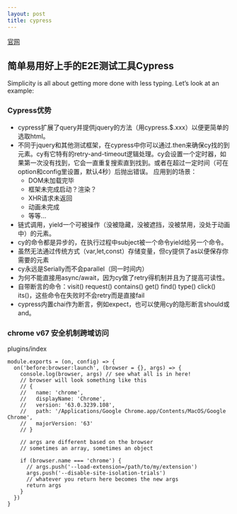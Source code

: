```yaml
---
layout: post
title: cypress
---
```


[官网](https://docs.cypress.io/guides/core-concepts/introduction-to-cypress.html#Cypress-Is-Simple)

## 简单易用好上手的E2E测试工具Cypress
Simplicity is all about getting more done with less typing. Let’s look at an example:

### Cypress优势
* cypress扩展了query并提供jquery的方法（用cypress.$.xxx）以便更简单的选取html。
* 不同于jquery和其他测试框架，在cypress中你可以通过.then来确保cy找的到元素。cy有它特有的retry-and-timeout逻辑处理。cy会设置一个定时器，如果第一次没有找到，它会一直重复搜索直到找到。或者在超过一定时间（可在option和config里设置，默认4秒）后抛出错误。
  应用到的场景：
    * DOM未加载完毕
    * 框架未完成启动？渲染？
    * XHR请求未返回
    * 动画未完成
    * 等等...
* 链式调用，yield一个可被操作（没被隐藏，没被遮挡，没被禁用，没处于动画中）的元素。
* cy的命令都是异步的，在执行过程中subject被一个命令yield给另一个命令。
* 虽然无法通过传统方式（var,let,const）存储变量，但cy提供了as以便保存你需要的元素
* cy永远是Serially而不会parallel（同一时间内）
* 为何不能直接用async/await，因为cy做了retry得机制并且为了提高可读性。
* 自带断言的命令：visit() request() contains() get() find() type() click() its()，这些命令在失败时不会retry而是直接fail
* cypress内置chai作为断言，例如expect，也可以使用cy的隐形断言should或and。

### chrome v67 安全机制跨域访问
plugins/index
```
module.exports = (on, config) => {
  on('before:browser:launch', (browser = {}, args) => {
    console.log(browser, args) // see what all is in here!
    // browser will look something like this
    // {
    //   name: 'chrome',
    //   displayName: 'Chrome',
    //   version: '63.0.3239.108',
    //   path: '/Applications/Google Chrome.app/Contents/MacOS/Google Chrome',
    //   majorVersion: '63'
    // }

    // args are different based on the browser
    // sometimes an array, sometimes an object

    if (browser.name === 'chrome') {
      // args.push('--load-extension=/path/to/my/extension')
      args.push('--disable-site-isolation-trials')
      // whatever you return here becomes the new args
      return args
    }
  })
}
```